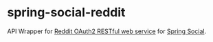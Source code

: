 spring-social-reddit
====================

API Wrapper for [Reddit OAuth2 RESTful web service](http://www.reddit.com/dev/api) 
for [Spring Social](http://projects.spring.io/spring-social/).



